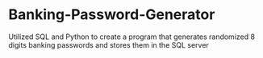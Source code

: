# Banking-Password-Generator
Utilized SQL and Python to create a program that generates randomized 8 digits banking passwords and stores them in the SQL server
